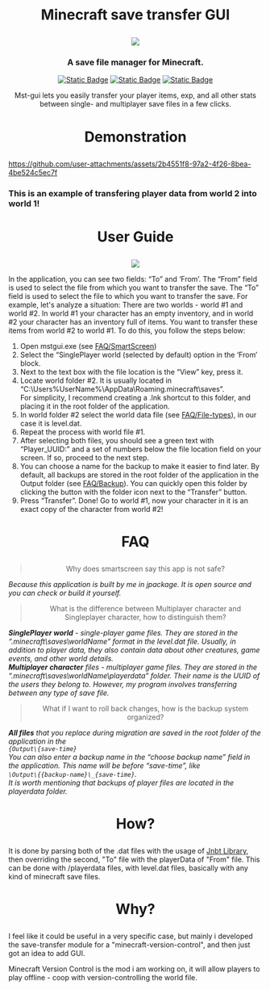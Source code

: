 # <p align="center">Minecraft save transfer GUI</p>
<div align="center"><img src="https://github.com/user-attachments/assets/88f89177-1d7a-45f3-b41a-f8ae592395b8"></div>

<ins> </ins>
### <p align="center">A save file manager for Minecraft.
<div align="center">
        
<a href="#faq"><img alt="Static Badge" src="https://img.shields.io/badge/F.-A.Q-red"></a>
<a href="https://github.com/slednevmikhail/minecraft-save-transfer-app/releases"><img alt="Static Badge" src="https://img.shields.io/badge/Releases-green"></a>
<a href="#user-guide"><img alt="Static Badge" src="https://img.shields.io/badge/User-Guide-blue"></a>

</div>
<p> </p>
<p align="center">Mst-gui lets you easily transfer your player items, exp, and all other stats between single- and multiplayer save files in a few clicks.</p>




# <p align="center">Demonstration</p>
https://github.com/user-attachments/assets/2b4551f8-97a2-4f26-8bea-4be524c5ec7f


### This is an example of transfering player data from world 2 into world 1!

# <p align="center">User Guide</p>
<div align="center">
        <img src="https://github.com/user-attachments/assets/4e38af88-380e-49c0-8c2d-c43dfd398baa">
</div>

In the application, you can see two fields: “To” and ‘From’. The “From” field is used to select the file from which you want to transfer the save. The “To” field is used to select the file to which you want to transfer the save. For example, let's analyze a situation:
        There are two worlds - world #1 and world #2. In world #1 your character has an empty inventory, and in world #2 your character has an inventory full of items. You want to transfer these items from world #2 to world #1. To do this, you follow the steps below:
1) Open mstgui.exe (see [FAQ/SmartScreen](#faq))
2) Select the “SinglePlayer world (selected by default) option in the ‘From’ block. 
3) Next to the text box with the file location is the “View” key, press it. 
4) Locate world folder #2. It is usually located in “C:\Users\%UserName%\AppData\Roaming\.minecraft\saves”. <br>
 For simplicity, I recommend creating a .lnk shortcut to this folder, and placing it in the root folder of the application.
5) In world folder #2 select the world data file (see [FAQ/File-types](#faq)), in our case it is level.dat. 
6) Repeat the process with world file #1.
7) After selecting both files, you should see a green text with “Player_UUID:” and a set of numbers below the file location field on your screen. If so, proceed to the next step.
8) You can choose a name for the backup to make it easier to find later. By default, all backups are stored in the root folder of the application in the Output folder (see [FAQ/Backup](#faq)). You can quickly open this folder by clicking the button with the folder icon next to the “Transfer” button.
9) Press “Transfer”. Done! Go to world #1, now your character in it is an exact copy of the character from world #2!

# <p align="center">FAQ<p>
 > <p align="center">Why does smartscreen say this app is not safe?<p>
_Because this application is built by me in jpackage. It is open source and you can check or build it yourself._

> <p align="center">What is the difference between Multiplayer character and Singleplayer character, how to distinguish them?</p>
_**SinglePlayer world** - single-player game files.  They are stored in the “.minecraft\saves\worldName” format in the level.dat file. Usually, in addition to player data, they also contain data about other creatures, game events, and other world details. <br>
**Multiplayer character** files - multiplayer game files. They are stored in the “.minecraft\saves\worldName\playerdata” folder. Their name is the UUID of the users they belong to. However, my program involves transferring between any type of save file._
> <p align="center">What if I want to roll back changes, how is the backup system organized?</p>
_**All files** that you replace during migration are saved in the root folder of the application in the <br>`{Output\{save-time}` <br>
You can also enter a backup name in the “choose backup name” field in the application. This name will be before “save-time”, like <br> `\Output\{{backup-name}\_{save-time}`. </br>
It is worth mentioning that backups of player files are located in the playerdata folder._
# <p align="center">How?<p>
It is done by parsing both of the .dat files with the usage of [Jnbt Library](https://github.com/Morlok8k/JNBT), then overriding the second, "To" file with the playerData of "From" file.
This can be done with /playerdata files, with level.dat files, basically with any kind of minecraft save files.

# <p align="center">Why?<p>
I feel like it could be useful in a very specific case, but mainly i developed the save-transfer module for a "minecraft-version-control", and then just got an idea to add GUI.
<p> Minecraft Version Control is the mod i am working on, it will allow players to play offline - coop with version-controlling the world file.


